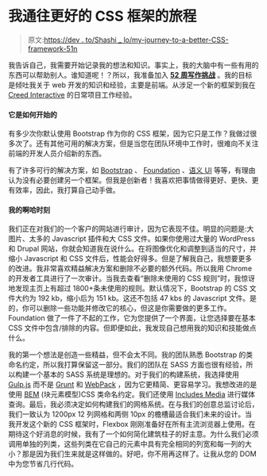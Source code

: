 # 我通往更好的 CSS 框架的旅程

> 原文:[https://dev . to/Shashi _ lo/my-journey-to-a-better-CSS-framework-51n](https://dev.to/shashi_lo/my-journey-to-a-better-css-framework-51n)

我告诉自己，我需要开始记录我的想法和知识。事实上，我的大脑中有一些有用的东西可以帮助别人。谁知道呢！？所以，我准备加入 [**52 周写作挑战**](https://writingcooperative.com/the-52-week-writing-challenge-55210b483a21#.6b0sc7j59) 。我的目标是倾吐我关于 web 开发的知识和经验，主要是前端。从涉足一个新的框架到我在 [Creed Interactive](http://creedinteractive.com) 的日常项目工作经验。

#### [](#how-it-started)它是如何开始的

有多少次你默认使用 Bootstrap 作为你的 CSS 框架，因为它只是工作？我做过很多次了。还有其他可用的解决方案，但是当您在团队环境中工作时，很难向不关注前端的开发人员介绍新的东西。

有了许多可行的解决方案，如 [Bootstrap](http://getbootstrap.com/) 、 [Foundation](http://foundation.zurb.com/) 、[语义 UI](http://semantic-ui.com/) 等等，有理由认为没有必要创建另一个框架。但我是创新者！我喜欢把事情做得更好、更快、更有效率，因此，我打算自己动手做。

#### [](#my-aha-moment)我的啊哈时刻

我们正在对我们的一个客户的网站进行审计，因为它表现不佳。明显的问题是:大图片、太多的 Javascript 插件和大 CSS 文件。如果你使用过大量的 WordPress 和 Drupal 网站，你就会知道我在说什么。在将图像优化和调整到适当的尺寸，并缩小 Javascript 和 CSS 文件后，性能会好得多。但是了解我自己，我想要更多的改进。我非常喜欢精益解决方案和删除不必要的额外代码。所以我用 Chrome 的开发者工具进行了一次审计。当我去查看“删除未使用的 CSS 规则”时，我惊讶地发现主页上有超过 1800+条未使用的规则。默认情况下，Bootstrap 的 CSS 文件大约为 192 kb，缩小后为 151 kb。这还不包括 47 kbs 的 Javascript 文件。是的，你可以删除一些功能并修改它的核心，但这是你需要做的更多工作。Foundation 做了一件了不起的工作，它为您提供了一个界面，让您选择要在基本 CSS 文件中包含/排除的内容。但即便如此，我发现自己想用我的知识和技能做点什么。

我的第一个想法是创造一些精益，但不会太不同。我的团队熟悉 Bootstrap 的类命名约定，所以我打算保留这一部分。我们的团队在 SASS 方面也很有经验，所以构建一个基本的 SASS 系统是理想的。对于我们的构建系统，我选择使用 [Gulp.js](http://gulpjs.com/) 而不是 [Grunt](https://gruntjs.com/) 和 [WebPack](https://webpack.js.org/) ，因为它更精简、更容易学习。我想改进的是使用 [BEM](http://getbem.com/) (块元素模型)CSS 类命名约定。我们还使用 [Includes Media](http://include-media.com/) 进行媒体查询。最后，我必须决定如何构建我们的网格系统。在与我们的创意总监讨论后，我们一致认为 1200px 12 列网格和两侧 10px 的檐槽最适合我们未来的设计。当我开发这个新的 CSS 框架时，Flexbox 刚刚准备好在所有主流浏览器上使用。在期待这个好消息的时候，我有了一个如何简化建筑柱子的好主意。为什么我们必须调用单独的列类，这些列类在它自己的元素中具有完全相同的列宽和每一列的大小？那是因为我们生来就是这样做的。好吧，你不用再这样了。让我从您的 DOM 中为您节省几行代码。